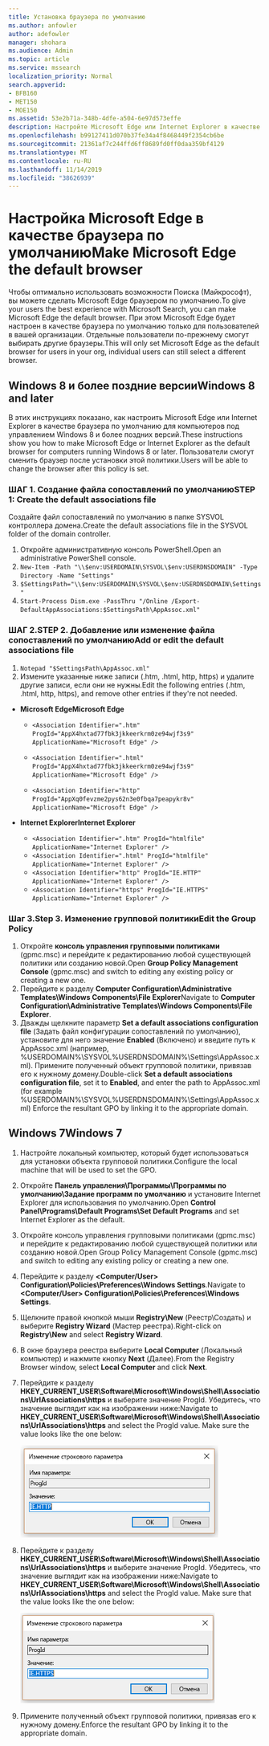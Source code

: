 ```yaml
---
title: Установка браузера по умолчанию
ms.author: anfowler
author: adefowler
manager: shohara
ms.audience: Admin
ms.topic: article
ms.service: mssearch
localization_priority: Normal
search.appverid:
- BFB160
- MET150
- MOE150
ms.assetid: 53e2b71a-348b-4dfe-a504-6e97d573effe
description: Настройте Microsoft Edge или Internet Explorer в качестве браузера по умолчанию для пользователей Поиска (Майкрософт).
ms.openlocfilehash: b99127411d070b37fe34a4f8468449f2354cb6be
ms.sourcegitcommit: 21361af7c244ffd6ff8689fd0ff0daa359bf4129
ms.translationtype: MT
ms.contentlocale: ru-RU
ms.lasthandoff: 11/14/2019
ms.locfileid: "38626939"
---
```

# <a name="make-microsoft-edge-the-default-browser"></a><span data-ttu-id="6db2a-103">Настройка Microsoft Edge в качестве браузера по умолчанию</span><span class="sxs-lookup"><span data-stu-id="6db2a-103">Make Microsoft Edge the default browser</span></span>
  
<span data-ttu-id="6db2a-104">Чтобы оптимально использовать возможности Поиска (Майкрософт), вы можете сделать Microsoft Edge браузером по умолчанию.</span><span class="sxs-lookup"><span data-stu-id="6db2a-104">To give your users the best experience with Microsoft Search, you can make Microsoft Edge the default browser.</span></span> <span data-ttu-id="6db2a-105">При этом Microsoft Edge будет настроен в качестве браузера по умолчанию только для пользователей в вашей организации. Отдельные пользователи по-прежнему смогут выбирать другие браузеры.</span><span class="sxs-lookup"><span data-stu-id="6db2a-105">This will only set Microsoft Edge as the default browser for users in your org, individual users can still select a different browser.</span></span>
  
  
## <a name="windows-8-and-later"></a><span data-ttu-id="6db2a-106">Windows 8 и более поздние версии</span><span class="sxs-lookup"><span data-stu-id="6db2a-106">Windows 8 and later</span></span>

<span data-ttu-id="6db2a-107">В этих инструкциях показано, как настроить Microsoft Edge или Internet Explorer в качестве браузера по умолчанию для компьютеров под управлением Windows 8 и более поздних версий.</span><span class="sxs-lookup"><span data-stu-id="6db2a-107">These instructions show you how to make Microsoft Edge or Internet Explorer as the default browser for computers running Windows 8 or later.</span></span> <span data-ttu-id="6db2a-108">Пользователи смогут сменить браузер после установки этой политики.</span><span class="sxs-lookup"><span data-stu-id="6db2a-108">Users will be able to change the browser after this policy is set.</span></span>
  
### <a name="step-1-create-the-default-associations-file"></a><span data-ttu-id="6db2a-109">ШАГ 1. Создание файла сопоставлений по умолчанию</span><span class="sxs-lookup"><span data-stu-id="6db2a-109">STEP 1: Create the default associations file</span></span>
<span data-ttu-id="6db2a-110">Создайте файл сопоставлений по умолчанию в папке SYSVOL контроллера домена.</span><span class="sxs-lookup"><span data-stu-id="6db2a-110">Create the default associations file in the SYSVOL folder of the domain controller.</span></span>

1. <span data-ttu-id="6db2a-111">Откройте административную консоль PowerShell.</span><span class="sxs-lookup"><span data-stu-id="6db2a-111">Open an administrative PowerShell console.</span></span>
1. `New-Item -Path "\\$env:USERDOMAIN\SYSVOL\$env:USERDNSDOMAIN" -Type Directory -Name "Settings"`
1. `$SettingsPath="\\$env:USERDOMAIN\SYSVOL\$env:USERDNSDOMAIN\Settings"`
1. `Start-Process Dism.exe -PassThru "/Online /Export-DefaultAppAssociations:$SettingsPath\AppAssoc.xml"`
    
  
### <a name="step-2-add-or-edit-the-default-associations-file"></a><span data-ttu-id="6db2a-112">ШАГ 2.</span><span class="sxs-lookup"><span data-stu-id="6db2a-112">STEP 2.</span></span> <span data-ttu-id="6db2a-113">Добавление или изменение файла сопоставлений по умолчанию</span><span class="sxs-lookup"><span data-stu-id="6db2a-113">Add or edit the default associations file</span></span>

1. `Notepad "$SettingsPath\AppAssoc.xml"`
1. <span data-ttu-id="6db2a-114">Измените указанные ниже записи (.htm, .html, http, https) и удалите другие записи, если они не нужны.</span><span class="sxs-lookup"><span data-stu-id="6db2a-114">Edit the following entries (.htm, .html, http, https), and remove other entries if they're not needed.</span></span>
  - <span data-ttu-id="6db2a-115">**Microsoft Edge**</span><span class="sxs-lookup"><span data-stu-id="6db2a-115">**Microsoft Edge**</span></span>
    - `<Association Identifier=".htm" ProgId="AppX4hxtad77fbk3jkkeerkrm0ze94wjf3s9" ApplicationName="Microsoft Edge" />`
              
    - `<Association Identifier=".html" ProgId="AppX4hxtad77fbk3jkkeerkrm0ze94wjf3s9" ApplicationName="Microsoft Edge" />`
    - `<Association Identifier="http" ProgId="AppXq0fevzme2pys62n3e0fbqa7peapykr8v" ApplicationName="Microsoft Edge" />`
    
  - <span data-ttu-id="6db2a-116">**Internet Explorer**</span><span class="sxs-lookup"><span data-stu-id="6db2a-116">**Internet Explorer**</span></span>
    
    - `<Association Identifier=".htm" ProgId="htmlfile" ApplicationName="Internet Explorer" />`        
    - `<Association Identifier=".html" ProgId="htmlfile" ApplicationName="Internet Explorer" />`
    - `<Association Identifier="http" ProgId="IE.HTTP" ApplicationName="Internet Explorer" />`
    - `<Association Identifier="https" ProgId="IE.HTTPS" ApplicationName="Internet Explorer" />`

### <a name="step-3-edit-the-group-policy"></a><span data-ttu-id="6db2a-117">Шаг 3.</span><span class="sxs-lookup"><span data-stu-id="6db2a-117">Step 3.</span></span> <span data-ttu-id="6db2a-118">Изменение групповой политики</span><span class="sxs-lookup"><span data-stu-id="6db2a-118">Edit the Group Policy</span></span>

1. <span data-ttu-id="6db2a-119">Откройте **консоль управления групповыми политиками** (gpmc.msc) и перейдите к редактированию любой существующей политики или созданию новой.</span><span class="sxs-lookup"><span data-stu-id="6db2a-119">Open **Group Policy Management Console** (gpmc.msc) and switch to editing any existing policy or creating a new one.</span></span>
1. <span data-ttu-id="6db2a-120">Перейдите к разделу **Computer Configuration\Administrative Templates\Windows Components\File Explorer**</span><span class="sxs-lookup"><span data-stu-id="6db2a-120">Navigate to **Computer Configuration\Administrative Templates\Windows Components\File Explorer**.</span></span>
1. <span data-ttu-id="6db2a-121">Дважды щелкните параметр **Set a default associations configuration file** (Задать файл конфигурации сопоставлений по умолчанию), установите для него значение **Enabled** (Включено) и введите путь к AppAssoc.xml (например, %USERDOMAIN%\SYSVOL\%USERDNSDOMAIN%\Settings\AppAssoc.xml). Примените полученный объект групповой политики, привязав его к нужному домену.</span><span class="sxs-lookup"><span data-stu-id="6db2a-121">Double-click **Set a default associations configuration file**, set it to **Enabled**, and enter the path to AppAssoc.xml (for example %USERDOMAIN%\SYSVOL\%USERDNSDOMAIN%\Settings\AppAssoc.xml) Enforce the resultant GPO by linking it to the appropriate domain.</span></span>

  
## <a name="windows-7"></a><span data-ttu-id="6db2a-122">Windows 7</span><span class="sxs-lookup"><span data-stu-id="6db2a-122">Windows 7</span></span>

1. <span data-ttu-id="6db2a-123">Настройте локальный компьютер, который будет использоваться для установки объекта групповой политики.</span><span class="sxs-lookup"><span data-stu-id="6db2a-123">Configure the local machine that will be used to set the GPO.</span></span>
    
1. <span data-ttu-id="6db2a-124">Откройте **Панель управления\Программы\Программы по умолчанию\Задание программ по умолчанию** и установите Internet Explorer для использования по умолчанию.</span><span class="sxs-lookup"><span data-stu-id="6db2a-124">Open **Control Panel\Programs\Default Programs\Set Default Programs** and set Internet Explorer as the default.</span></span> 
    
2. <span data-ttu-id="6db2a-125">Откройте консоль управления групповыми политиками (gpmc.msc) и перейдите к редактированию любой существующей политики или созданию новой.</span><span class="sxs-lookup"><span data-stu-id="6db2a-125">Open Group Policy Management Console (gpmc.msc) and switch to editing any existing policy or creating a new one.</span></span>
    
1. <span data-ttu-id="6db2a-126">Перейдите к разделу **\<Computer/User\> Configuration\Policies\Preferences\Windows Settings**.</span><span class="sxs-lookup"><span data-stu-id="6db2a-126">Navigate to **\<Computer/User\> Configuration\Policies\Preferences\Windows Settings**.</span></span>
    
2. <span data-ttu-id="6db2a-127">Щелкните правой кнопкой мыши **Registry\New** (Реестр\Создать) и выберите **Registry Wizard** (Мастер реестра).</span><span class="sxs-lookup"><span data-stu-id="6db2a-127">Right-click on **Registry\New** and select **Registry Wizard**.</span></span>
    
3. <span data-ttu-id="6db2a-128">В окне браузера реестра выберите **Local Computer** (Локальный компьютер) и нажмите кнопку **Next** (Далее).</span><span class="sxs-lookup"><span data-stu-id="6db2a-128">From the Registry Browser window, select **Local Computer** and click **Next**.</span></span>
    
4. <span data-ttu-id="6db2a-p105">Перейдите к разделу **HKEY_CURRENT_USER\Software\Microsoft\Windows\Shell\Associations\UrlAssociations\https** и выберите значение ProgId. Убедитесь, что значение выглядит как на изображении ниже:</span><span class="sxs-lookup"><span data-stu-id="6db2a-p105">Navigate to **HKEY_CURRENT_USER\Software\Microsoft\Windows\Shell\Associations\UrlAssociations\https** and select the ProgId value. Make sure the value looks like the one below:</span></span> 
    
    ![Выбор значения ProgID при изменении строкового параметра](media/f6173dcc-b898-4967-8c40-4b0fe411a92b.png)
  
5. <span data-ttu-id="6db2a-p106">Перейдите к разделу **HKEY_CURRENT_USER\Software\Microsoft\Windows\Shell\Associations\UrlAssociations\https** и выберите значение ProgId. Убедитесь, что значение выглядит как на изображении ниже:</span><span class="sxs-lookup"><span data-stu-id="6db2a-p106">Navigate to **HKEY_CURRENT_USER\Software\Microsoft\Windows\Shell\Associations\UrlAssociations\https** and select the ProgId value. Make sure that the value looks like the one below:</span></span> 
    
    ![Выбор значения ProgID для HTTPS при изменении строкового параметра](media/3519e13b-4fe7-4d15-946c-82fd50fc49bb.png)
  
3. <span data-ttu-id="6db2a-135">Примените полученный объект групповой политики, привязав его к нужному домену.</span><span class="sxs-lookup"><span data-stu-id="6db2a-135">Enforce the resultant GPO by linking it to the appropriate domain.</span></span>
    
